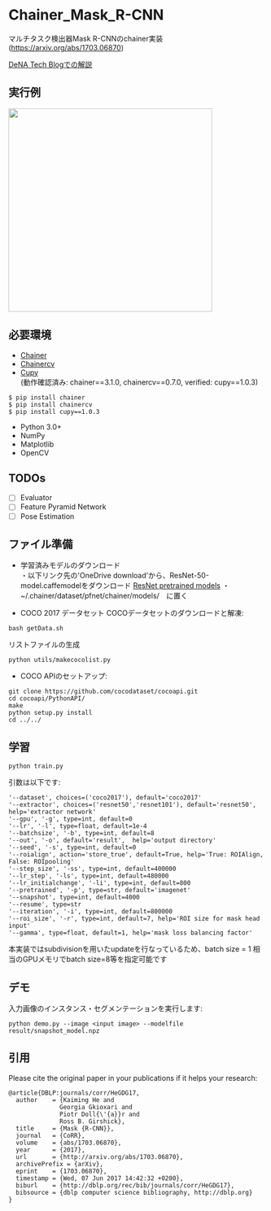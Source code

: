 # Chainer\_Mask\_R-CNN   
マルチタスク検出器Mask R-CNNのchainer実装
(https://arxiv.org/abs/1703.06870)   

[DeNA Tech Blogでの解説](https://engineer.dena.jp/2017/12/chainercvmask-r-cnn.html)

## 実行例
<img src="imgs/demo.gif" width="400px"></img>
## 必要環境
- [Chainer](https://github.com/pfnet/chainer)
- [Chainercv](https://github.com/chainer/chainercv)
- [Cupy](https://github.com/cupy/cupy)   
 (動作確認済み: chainer==3.1.0, chainercv==0.7.0, verified: cupy==1.0.3)
```
$ pip install chainer   
$ pip install chainercv
$ pip install cupy==1.0.3
```   
- Python 3.0+   
- NumPy   
- Matplotlib   
- OpenCV   

## TODOs
- [ ] Evaluator
- [ ] Feature Pyramid Network
- [ ] Pose Estimation

## ファイル準備
- 学習済みモデルのダウンロード  
・以下リンク先の'OneDrive download'から、ResNet-50-model.caffemodelをダウンロード
 [ResNet pretrained models](https://github.com/KaimingHe/deep-residual-networks#models)
・~/.chainer/dataset/pfnet/chainer/models/　に置く

- COCO 2017 データセット
COCOデータセットのダウンロードと解凍:   
```
bash getData.sh
```
リストファイルの生成
```
python utils/makecocolist.py
```
- COCO APIのセットアップ:   
```
git clone https://github.com/cocodataset/cocoapi.git
cd cocoapi/PythonAPI/
make
python setup.py install
cd ../../
```


## 学習

```
python train.py 
```
引数は以下です:
```
'--dataset', choices=('coco2017'), default='coco2017'   
'--extractor', choices=('resnet50','resnet101'), default='resnet50', help='extractor network'
'--gpu', '-g', type=int, default=0   
'--lr', '-l', type=float, default=1e-4   
'--batchsize', '-b', type=int, default=8   
'--out', '-o', default='result',  help='output directory'   
'--seed', '-s', type=int, default=0   
'--roialign', action='store_true', default=True, help='True: ROIAlign, False: ROIpooling'
'--step_size', '-ss', type=int, default=400000  
'--lr_step', '-ls', type=int, default=480000    
'--lr_initialchange', '-li', type=int, default=800     
'--pretrained', '-p', type=str, default='imagenet'   
'--snapshot', type=int, default=4000   
'--resume', type=str   
'--iteration', '-i', type=int, default=800000   
'--roi_size', '-r', type=int, default=7, help='ROI size for mask head input'
'--gamma', type=float, default=1, help='mask loss balancing factor'   
```

本実装ではsubdivisionを用いたupdateを行なっているため、batch size = 1 相当のGPUメモリでbatch size=8等を指定可能です

## デモ
入力画像のインスタンス・セグメンテーションを実行します:   
```
python demo.py --image <input image> --modelfile result/snapshot_model.npz 
```

## 引用
Please cite the original paper in your publications if it helps your research:    

    @article{DBLP:journals/corr/HeGDG17,
      author    = {Kaiming He and
                  Georgia Gkioxari and
                  Piotr Doll{\'{a}}r and
                  Ross B. Girshick},
      title     = {Mask {R-CNN}},
      journal   = {CoRR},
      volume    = {abs/1703.06870},
      year      = {2017},
      url       = {http://arxiv.org/abs/1703.06870},
      archivePrefix = {arXiv},
      eprint    = {1703.06870},
      timestamp = {Wed, 07 Jun 2017 14:42:32 +0200},
      biburl    = {http://dblp.org/rec/bib/journals/corr/HeGDG17},
      bibsource = {dblp computer science bibliography, http://dblp.org}
    }
